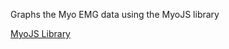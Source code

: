 Graphs the Myo EMG data using the MyoJS library

[MyoJS Library](https://github.com/logotype/MyoJS)

